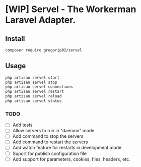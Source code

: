 # [WIP] Servel - The Workerman Laravel Adapter.

## Install

```sh
composer require gregorip02/servel
```

## Usage

```sh
php artisan servel start
php artisan servel stop
php artisan servel connections
php artisan servel restart
php artisan servel reload
php artisan servel status
```

### TODO
- [ ] Add tests
- [ ] Allow servers to run in "daemon" mode
- [ ] Add command to stop the servers
- [ ] Add command to restart the servers
- [ ] Add watch feature for restarts in development mode
- [ ] Suport for publish configuration file
- [ ] Add support for parameters, cookies, files, headers, etc.
